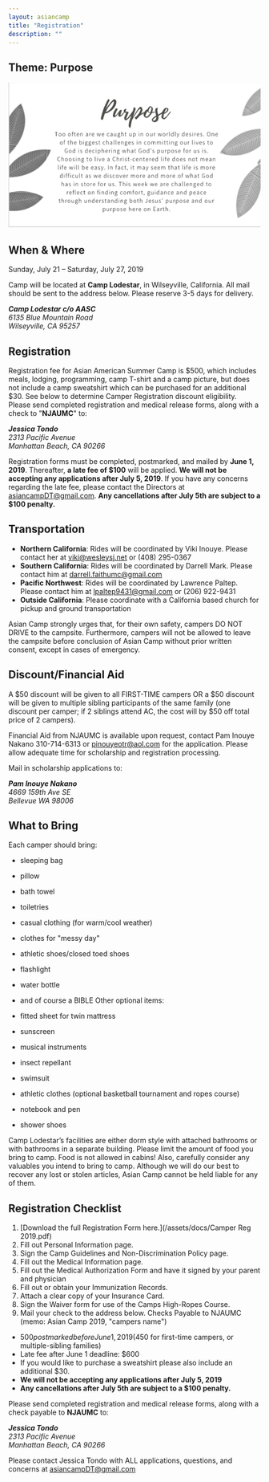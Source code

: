 ```yaml
---
layout: asiancamp
title: "Registration"
description: ""
---
```


## Theme: Purpose

<img src="/assets/img/asiancamp/Purpose Camper Reg Design.png">

## When & Where
Sunday, July 21 – Saturday, July 27, 2019

Camp will be located at __Camp Lodestar__, in Wilseyville, California. All mail should be sent to the address below. Please reserve 3-5 days for delivery.

<address>
  <strong>Camp Lodestar c/o AASC</strong><br />
  6135 Blue Mountain Road<br />
  Wilseyville, CA 95257<br />
</address>

## Registration
Registration fee for Asian American Summer Camp is $500, which includes meals, lodging, programming, camp T-shirt and a camp picture, but does not include a camp sweatshirt which can be purchased for an additional $30. See below to determine Camper Registration discount eligibility. Please send completed registration and medical release forms, along with a check to "__NJAUMC__" to:

<address>
  <strong>Jessica Tondo</strong><br />
  2313 Pacific Avenue<br />
  Manhattan Beach, CA 90266<br />
</address>

Registration forms must be completed, postmarked, and mailed by __June 1, 2019__. Thereafter, __a late fee of $100__ will be applied. __We will not be accepting any applications after July 5, 2019__. If you have any concerns regarding the late fee, please contact the Directors at [asiancampDT@gmail.com](mailto:asiancampDT@gmail.com). __Any cancellations after July 5th are subject to a $100 penalty.__

## Transportation

- __Northern California__: Rides will be coordinated by Viki Inouye. Please contact her at [viki@wesleysj.net](mailto:viki@wesleysj.net) or (408) 295-0367
- __Southern California__: Rides will be coordinated by Darrell Mark. Please contact him at [darrell.faithumc@gmail.com](mailto:darrell.faithumc@gmail.com)
- __Pacific Northwest__: Rides will be coordinated by Lawrence Paltep. Please contact him at [lpaltep9431@gmail.com](mailto:lpaltep9431@gmail.com) or (206) 922-9431
- __Outside California__: Please coordinate with a California based church for pickup and ground transportation

Asian Camp strongly urges that, for their own safety, campers DO NOT DRIVE to the campsite. Furthermore, campers will not be allowed to leave the campsite before conclusion of Asian Camp without prior written consent, except in cases of emergency.

## Discount/Financial Aid
A $50 discount will be given to all FIRST-TIME campers OR a $50 discount will be given to multiple sibling participants of the same family (one discount per camper; if 2 siblings attend AC, the cost will by $50 off total price of 2 campers).

Financial Aid from NJAUMC is available upon request, contact Pam Inouye Nakano 310-714-6313 or [pinouyeotr@aol.com](mailto:pinouyeotr@aol.com) for the application. Please allow adequate time for scholarship and registration processing.

Mail in scholarship applications to:

<address>
  <strong>Pam Inouye Nakano</strong><br />
  4669 159th Ave SE<br />
  Bellevue WA 98006<br />
</address>

## What to Bring
Each camper should bring:

- sleeping bag
- pillow
- bath towel
- toiletries
- casual clothing (for warm/cool weather)
- clothes for "messy day"
- athletic shoes/closed toed shoes
- flashlight
- water bottle
- and of course a BIBLE
Other optional items:

- fitted sheet for twin mattress
- sunscreen
- musical instruments
- insect repellant
- swimsuit
- athletic clothes (optional basketball tournament and ropes course)
- notebook and pen
- shower shoes

Camp Lodestar’s facilities are either dorm style with attached bathrooms or with bathrooms in a separate building. Please limit the amount of food you bring to camp. Food is not allowed in cabins! Also, carefully consider any valuables you intend to bring to camp. Although we will do our best to recover any lost or stolen articles, Asian Camp cannot be held liable for any of them.

## Registration Checklist
1. [Download the full Registration Form here.](/assets/docs/Camper Reg 2019.pdf)
1. Fill out Personal Information page.
1. Sign the Camp Guidelines and Non-Discrimination Policy page.
1. Fill out the Medical Information page.
1. Fill out the Medical Authorization Form and have it signed by your parent and physician
1. Fill out or obtain your Immunization Records.
1. Attach a clear copy of your Insurance Card.
1. Sign the Waiver form for use of the Camps High-Ropes Course.
1. Mail your check to the address below.
Checks Payable to NJAUMC (memo: Asian Camp 2019, "campers name")

- $500 postmarked before June 1, 2019 ($450 for first-time campers, or multiple-sibling families)
- Late fee after June 1 deadline: $600
- If you would like to purchase a sweatshirt please also include an additional $30.
- __We will not be accepting any applications after July 5, 2019__
- __Any cancellations after July 5th are subject to a $100 penalty.__

Please send completed registration and medical release forms, along with a check payable to __NJAUMC__ to:

<address>
  <strong>Jessica Tondo</strong><br />
  2313 Pacific Avenue<br />
  Manhattan Beach, CA 90266<br />
</address>

Please contact Jessica Tondo with ALL applications, questions, and concerns at [asiancampDT@gmail.com](mailto:asiancampDT@gmail.com)

